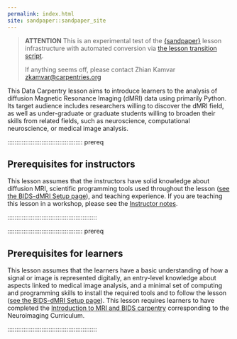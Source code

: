 ```yaml
---
permalink: index.html
site: sandpaper::sandpaper_site
---
```


> **ATTENTION** This is an experimental test of the [{sandpaper}](https://carpentries.github.io/sandpaper-docs) lesson infrastructure
> with automated conversion via [the lesson transition script](https://github.com/data-lessons/lesson-transition/).
> 
> If anything seems off, please contact Zhian Kamvar [zkamvar@carpentries.org](mailto:zkamvar@carpentries.org)

This Data Carpentry lesson aims to introduce learners to the analysis of
diffusion Magnetic Resonance Imaging (dMRI) data using primarily Python. Its
target audience includes researchers willing to discover the dMRI field, as well
as under-graduate or graduate students willing to broaden their skills from
related fields, such as neuroscience, computational neuroscience, or medical
image analysis.

::::::::::::::::::::::::::::::::::::::::::  prereq

## Prerequisites for instructors

This lesson assumes that the instructors have solid knowledge about diffusion
MRI, scientific programming tools used throughout the lesson ([see the
BIDS-dMRI Setup page](https://carpentries-incubator.github.io/SDC-BIDS-dMRI/setup.html)),
and teaching experience.
If you are teaching this lesson in a workshop, please see the
[Instructor notes](./guide/index.html).


::::::::::::::::::::::::::::::::::::::::::::::::::

::::::::::::::::::::::::::::::::::::::::::  prereq

## Prerequisites for learners

This lesson assumes that the learners have a basic understanding of how a
signal or image is represented digitally, an entry-level knowledge about aspects
linked to medical image analysis, and a minimal set of computing and programming
skills to install the required tools and to follow the lesson ([see the
BIDS-dMRI Setup page](https://carpentries-incubator.github.io/SDC-BIDS-dMRI/setup.html)).
This lesson requires learners to have completed the [Introduction to MRI and BIDS carpentry](https://carpentries-incubator.github.io/SDC-BIDS-IntroMRI/)
corresponding to the Neuroimaging Curriculum.


::::::::::::::::::::::::::::::::::::::::::::::::::




